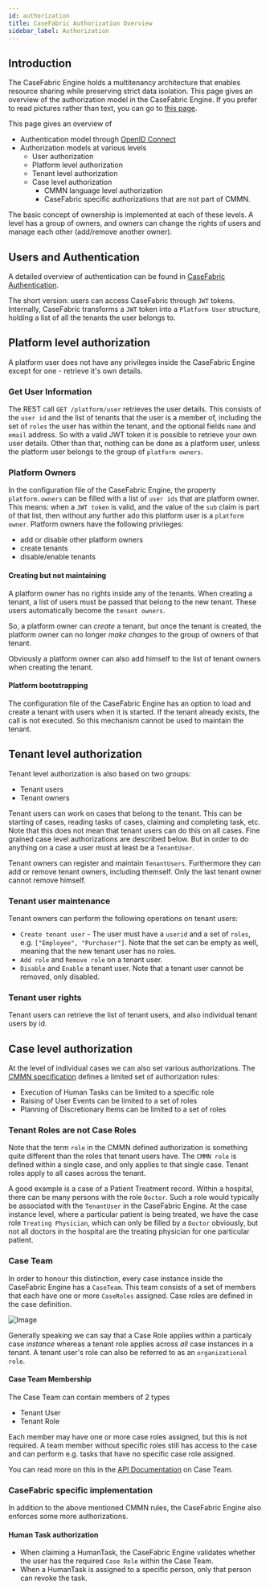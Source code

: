 ```yaml
---
id: authorization
title: CaseFabric Authorization Overview
sidebar_label: Authorization
---
```


## Introduction
The CaseFabric Engine holds a multitenancy architecture that enables resource sharing while preserving strict data isolation.
This page gives an overview of the authorization model in the CaseFabric Engine.
If you prefer to read pictures rather than text, you can go to [this page](authorization-pictures).

This page gives an overview of
- Authentication model through [OpenID Connect](https://en.wikipedia.org/wiki/OpenID_Connect)
- Authorization models at various levels
    - User authorization
    - Platform level authorization
    - Tenant level authorization
    - Case level authorization
        - CMMN language level authorization
        - CaseFabric specific authorizations that are not part of CMMN.

The basic concept of ownership is implemented at each of these levels. A level has a group of owners, and owners can change the rights of users and manage each other (add/remove another owner).

## Users and Authentication
A detailed overview of authentication can be found in [CaseFabric Authentication](authentication).

The short version: users can access CaseFabric through `JWT` tokens.
Internally, CaseFabric transforms a `JWT` token into a `Platform User` structure, holding a list of all the tenants the user belongs to.

## Platform level authorization
A platform user does not have any privileges inside the CaseFabric Engine except for one - retrieve it's own details.

### Get User Information
The REST call `GET /platform/user` retrieves the user details. This consists of the `user id` and the list of tenants that the user is a member of, including the set of `roles` the user has within the tenant, and the optional fields `name` and `email` address.
So with a valid JWT token it is possible to retrieve your own user details. Other than that, nothing can be done as a platform user, unless the platform user belongs to the group of `platform owners`. 

### Platform Owners
In the configuration file of the CaseFabric Engine, the property `platform.owners` can be filled with a list of `user ids` that are platform owner.
This means: when a `JWT token` is valid, and the value of the `sub` claim is part of that list, then without any further ado this platform user is a `platform owner`. Platform owners have the following privileges:
- add or disable other platform owners
- create tenants
- disable/enable tenants

#### Creating but not maintaining
A platform owner has no rights inside any of the tenants.
When creating a tenant, a list of users must be passed that belong to the new tenant. These users automatically become the `tenant owners`.

So, a platform owner can _create_ a tenant, but once the tenant is created, the platform owner can no longer _make changes_ to the group of owners of that tenant.

Obviously a platform owner can also add himself to the list of tenant owners when creating the tenant.

#### Platform bootstrapping
The configuration file of the CaseFabric Engine has an option to load and create a tenant with users when it is started. If the tenant already exists, the call is not executed. So this mechanism cannot be used to maintain the tenant.

## Tenant level authorization
Tenant level authorization is also based on two groups:
- Tenant users 
- Tenant owners

Tenant users can work on cases that belong to the tenant. This can be starting of cases, reading tasks of cases, claiming and completing task, etc.
Note that this does not mean that tenant users can do this on all cases. Fine grained case level authorizations are described below. But in order to do anything on a case a user must at least be a `TenantUser`.

Tenant owners can register and maintain `TenantUsers`. Furthermore they can add or remove tenant owners, including themself. Only the last tenant owner cannot remove himself.

### Tenant user maintenance
Tenant owners can perform the following operations on tenant users:
- `Create tenant user` - The user must have a `userid` and a set of `roles`, e.g. `["Employee", "Purchaser"]`. Note that the set can be empty as well, meaning that the new tenant user has no roles.
- `Add role` and `Remove role` on a tenant user.
- `Disable` and `Enable` a tenant user. Note that a tenant user cannot be removed, only disabled.

### Tenant user rights
Tenant users can retrieve the list of tenant users, and also individual tenant users by id.

## Case level authorization
At the level of individual cases we can also set various authorizations.
The [CMMN specification](https://www.omg.org/spec/CMMN) defines a limited set of authorization rules:
- Execution of Human Tasks can be limited to a specific role
- Raising of User Events can be limited to a set of roles
- Planning of Discretionary Items can be limited to a set of roles

### Tenant Roles are not Case Roles
Note that the term `role` in the CMMN defined authorization is something quite different than the roles that tenant users have. The `CMMN role` is defined within a single case, and only applies to that single case. Tenant roles apply to all cases across the tenant.

A good example is a case of a Patient Treatment record. Within a hospital, there can be many persons with the role `Doctor`. Such a role would typically be associated with the `TenantUser` in the CaseFabric Engine.
At the case instance level, where a particular patient is being treated, we have the case role `Treating Physician`, which can only be filled by a `Doctor` obviously, but not all doctors in the hospital are the treating physician for one particular patient.

### Case Team
In order to honour this distinction, every case instance inside the CaseFabric Engine has a `CaseTeam`. This team consists of a set of members that each have one or more `CaseRoles` assigned. Case roles are defined in the case definition.

![Image](assets/engine/definecaseroles.png)

Generally speaking we can say that a Case Role applies within a particaly case _instance_ whereas a tenant role applies across _all_ case instances in a tenant. A tenant user's role can also be referred to as an `organizational role`.

#### Case Team Membership
The Case Team can contain members of 2 types
- Tenant User
- Tenant Role

Each member may have one or more case roles assigned, but this is not required. A team member without specific roles still has access to the case and can perform e.g. tasks that have no specific case role assigned.

You can read more on this in the [API Documentation](../api/case-team) on Case Team.

### CaseFabric specific implementation
In addition to the above mentioned CMMN rules, the CaseFabric Engine also enforces some more authorizations.

#### Human Task authorization
- When claiming a HumanTask, the CaseFabric Engine validates whether the user has the required `Case Role` within the Case Team.
- When a HumanTask is assigned to a specific person, only that person can revoke the task.
